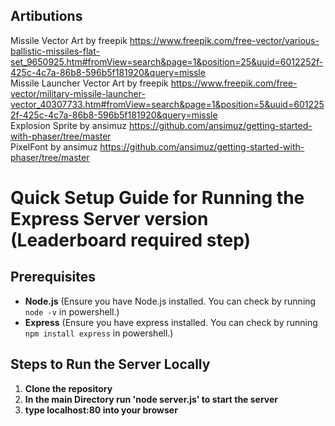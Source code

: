 ## Artibutions 
Missile Vector Art by freepik
https://www.freepik.com/free-vector/various-ballistic-missiles-flat-set_9650925.htm#fromView=search&page=1&position=25&uuid=6012252f-425c-4c7a-86b8-596b5f181920&query=missle
<br>
Missile Launcher Vector Art by freepik
https://www.freepik.com/free-vector/military-missile-launcher-vector_40307733.htm#fromView=search&page=1&position=5&uuid=6012252f-425c-4c7a-86b8-596b5f181920&query=missle
<br>
Explosion Sprite by ansimuz
https://github.com/ansimuz/getting-started-with-phaser/tree/master
<br>
PixelFont by ansimuz
https://github.com/ansimuz/getting-started-with-phaser/tree/master


# Quick Setup Guide for Running the Express Server version (Leaderboard required step)

## Prerequisites

- **Node.js** (Ensure you have Node.js installed. You can check by running `node -v` in powershell.)
- **Express** (Ensure you have express installed. You can check by running `npm install express` in powershell.)

## Steps to Run the Server Locally

1. **Clone the repository**  
2. **In the main Directory run 'node server.js' to start the server**  
3. **type localhost:80 into your browser**  

	
